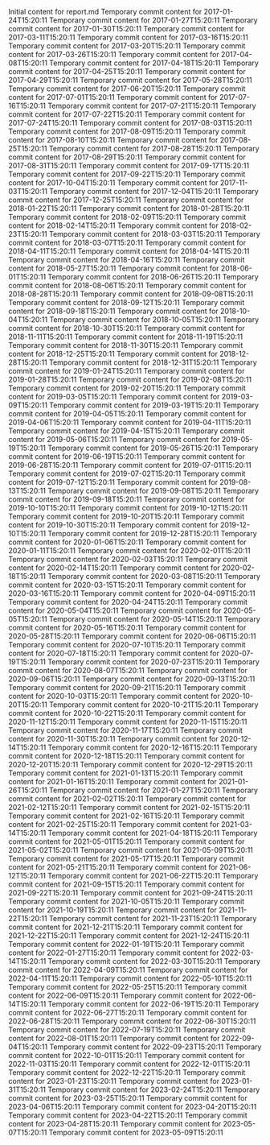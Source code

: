 Initial content for report.md
Temporary commit content for 2017-01-24T15:20:11
Temporary commit content for 2017-01-27T15:20:11
Temporary commit content for 2017-01-30T15:20:11
Temporary commit content for 2017-03-11T15:20:11
Temporary commit content for 2017-03-16T15:20:11
Temporary commit content for 2017-03-20T15:20:11
Temporary commit content for 2017-03-26T15:20:11
Temporary commit content for 2017-04-08T15:20:11
Temporary commit content for 2017-04-18T15:20:11
Temporary commit content for 2017-04-25T15:20:11
Temporary commit content for 2017-04-29T15:20:11
Temporary commit content for 2017-05-28T15:20:11
Temporary commit content for 2017-06-20T15:20:11
Temporary commit content for 2017-07-01T15:20:11
Temporary commit content for 2017-07-16T15:20:11
Temporary commit content for 2017-07-21T15:20:11
Temporary commit content for 2017-07-22T15:20:11
Temporary commit content for 2017-07-24T15:20:11
Temporary commit content for 2017-08-03T15:20:11
Temporary commit content for 2017-08-09T15:20:11
Temporary commit content for 2017-08-10T15:20:11
Temporary commit content for 2017-08-25T15:20:11
Temporary commit content for 2017-08-28T15:20:11
Temporary commit content for 2017-08-29T15:20:11
Temporary commit content for 2017-08-31T15:20:11
Temporary commit content for 2017-09-17T15:20:11
Temporary commit content for 2017-09-22T15:20:11
Temporary commit content for 2017-10-04T15:20:11
Temporary commit content for 2017-11-03T15:20:11
Temporary commit content for 2017-12-04T15:20:11
Temporary commit content for 2017-12-25T15:20:11
Temporary commit content for 2018-01-22T15:20:11
Temporary commit content for 2018-01-28T15:20:11
Temporary commit content for 2018-02-09T15:20:11
Temporary commit content for 2018-02-14T15:20:11
Temporary commit content for 2018-02-23T15:20:11
Temporary commit content for 2018-03-03T15:20:11
Temporary commit content for 2018-03-07T15:20:11
Temporary commit content for 2018-04-11T15:20:11
Temporary commit content for 2018-04-14T15:20:11
Temporary commit content for 2018-04-16T15:20:11
Temporary commit content for 2018-05-27T15:20:11
Temporary commit content for 2018-06-01T15:20:11
Temporary commit content for 2018-06-26T15:20:11
Temporary commit content for 2018-08-06T15:20:11
Temporary commit content for 2018-08-28T15:20:11
Temporary commit content for 2018-09-08T15:20:11
Temporary commit content for 2018-09-12T15:20:11
Temporary commit content for 2018-09-18T15:20:11
Temporary commit content for 2018-10-04T15:20:11
Temporary commit content for 2018-10-05T15:20:11
Temporary commit content for 2018-10-30T15:20:11
Temporary commit content for 2018-11-11T15:20:11
Temporary commit content for 2018-11-19T15:20:11
Temporary commit content for 2018-11-30T15:20:11
Temporary commit content for 2018-12-25T15:20:11
Temporary commit content for 2018-12-28T15:20:11
Temporary commit content for 2018-12-31T15:20:11
Temporary commit content for 2019-01-24T15:20:11
Temporary commit content for 2019-01-28T15:20:11
Temporary commit content for 2019-02-08T15:20:11
Temporary commit content for 2019-02-20T15:20:11
Temporary commit content for 2019-03-05T15:20:11
Temporary commit content for 2019-03-09T15:20:11
Temporary commit content for 2019-03-19T15:20:11
Temporary commit content for 2019-04-05T15:20:11
Temporary commit content for 2019-04-06T15:20:11
Temporary commit content for 2019-04-11T15:20:11
Temporary commit content for 2019-04-15T15:20:11
Temporary commit content for 2019-05-06T15:20:11
Temporary commit content for 2019-05-19T15:20:11
Temporary commit content for 2019-05-26T15:20:11
Temporary commit content for 2019-06-19T15:20:11
Temporary commit content for 2019-06-28T15:20:11
Temporary commit content for 2019-07-01T15:20:11
Temporary commit content for 2019-07-02T15:20:11
Temporary commit content for 2019-07-12T15:20:11
Temporary commit content for 2019-08-13T15:20:11
Temporary commit content for 2019-09-08T15:20:11
Temporary commit content for 2019-09-18T15:20:11
Temporary commit content for 2019-10-10T15:20:11
Temporary commit content for 2019-10-12T15:20:11
Temporary commit content for 2019-10-20T15:20:11
Temporary commit content for 2019-10-30T15:20:11
Temporary commit content for 2019-12-10T15:20:11
Temporary commit content for 2019-12-28T15:20:11
Temporary commit content for 2020-01-06T15:20:11
Temporary commit content for 2020-01-11T15:20:11
Temporary commit content for 2020-02-01T15:20:11
Temporary commit content for 2020-02-03T15:20:11
Temporary commit content for 2020-02-14T15:20:11
Temporary commit content for 2020-02-18T15:20:11
Temporary commit content for 2020-03-08T15:20:11
Temporary commit content for 2020-03-15T15:20:11
Temporary commit content for 2020-03-16T15:20:11
Temporary commit content for 2020-04-09T15:20:11
Temporary commit content for 2020-04-24T15:20:11
Temporary commit content for 2020-05-04T15:20:11
Temporary commit content for 2020-05-05T15:20:11
Temporary commit content for 2020-05-14T15:20:11
Temporary commit content for 2020-05-16T15:20:11
Temporary commit content for 2020-05-28T15:20:11
Temporary commit content for 2020-06-06T15:20:11
Temporary commit content for 2020-07-10T15:20:11
Temporary commit content for 2020-07-18T15:20:11
Temporary commit content for 2020-07-19T15:20:11
Temporary commit content for 2020-07-23T15:20:11
Temporary commit content for 2020-08-07T15:20:11
Temporary commit content for 2020-09-06T15:20:11
Temporary commit content for 2020-09-13T15:20:11
Temporary commit content for 2020-09-21T15:20:11
Temporary commit content for 2020-10-03T15:20:11
Temporary commit content for 2020-10-20T15:20:11
Temporary commit content for 2020-10-21T15:20:11
Temporary commit content for 2020-10-22T15:20:11
Temporary commit content for 2020-11-12T15:20:11
Temporary commit content for 2020-11-15T15:20:11
Temporary commit content for 2020-11-17T15:20:11
Temporary commit content for 2020-11-30T15:20:11
Temporary commit content for 2020-12-14T15:20:11
Temporary commit content for 2020-12-16T15:20:11
Temporary commit content for 2020-12-18T15:20:11
Temporary commit content for 2020-12-20T15:20:11
Temporary commit content for 2020-12-29T15:20:11
Temporary commit content for 2021-01-13T15:20:11
Temporary commit content for 2021-01-16T15:20:11
Temporary commit content for 2021-01-26T15:20:11
Temporary commit content for 2021-01-27T15:20:11
Temporary commit content for 2021-02-02T15:20:11
Temporary commit content for 2021-02-12T15:20:11
Temporary commit content for 2021-02-15T15:20:11
Temporary commit content for 2021-02-16T15:20:11
Temporary commit content for 2021-02-25T15:20:11
Temporary commit content for 2021-03-14T15:20:11
Temporary commit content for 2021-04-18T15:20:11
Temporary commit content for 2021-05-01T15:20:11
Temporary commit content for 2021-05-02T15:20:11
Temporary commit content for 2021-05-09T15:20:11
Temporary commit content for 2021-05-17T15:20:11
Temporary commit content for 2021-05-21T15:20:11
Temporary commit content for 2021-06-12T15:20:11
Temporary commit content for 2021-06-22T15:20:11
Temporary commit content for 2021-09-15T15:20:11
Temporary commit content for 2021-09-22T15:20:11
Temporary commit content for 2021-09-24T15:20:11
Temporary commit content for 2021-10-05T15:20:11
Temporary commit content for 2021-10-19T15:20:11
Temporary commit content for 2021-11-22T15:20:11
Temporary commit content for 2021-11-23T15:20:11
Temporary commit content for 2021-12-21T15:20:11
Temporary commit content for 2021-12-22T15:20:11
Temporary commit content for 2021-12-24T15:20:11
Temporary commit content for 2022-01-19T15:20:11
Temporary commit content for 2022-01-27T15:20:11
Temporary commit content for 2022-03-14T15:20:11
Temporary commit content for 2022-03-30T15:20:11
Temporary commit content for 2022-04-09T15:20:11
Temporary commit content for 2022-04-11T15:20:11
Temporary commit content for 2022-05-10T15:20:11
Temporary commit content for 2022-05-25T15:20:11
Temporary commit content for 2022-06-09T15:20:11
Temporary commit content for 2022-06-14T15:20:11
Temporary commit content for 2022-06-19T15:20:11
Temporary commit content for 2022-06-27T15:20:11
Temporary commit content for 2022-06-28T15:20:11
Temporary commit content for 2022-06-30T15:20:11
Temporary commit content for 2022-07-19T15:20:11
Temporary commit content for 2022-08-01T15:20:11
Temporary commit content for 2022-09-04T15:20:11
Temporary commit content for 2022-09-23T15:20:11
Temporary commit content for 2022-10-01T15:20:11
Temporary commit content for 2022-11-03T15:20:11
Temporary commit content for 2022-12-01T15:20:11
Temporary commit content for 2022-12-22T15:20:11
Temporary commit content for 2023-01-23T15:20:11
Temporary commit content for 2023-01-31T15:20:11
Temporary commit content for 2023-02-24T15:20:11
Temporary commit content for 2023-03-25T15:20:11
Temporary commit content for 2023-04-06T15:20:11
Temporary commit content for 2023-04-20T15:20:11
Temporary commit content for 2023-04-22T15:20:11
Temporary commit content for 2023-04-28T15:20:11
Temporary commit content for 2023-05-07T15:20:11
Temporary commit content for 2023-05-09T15:20:11

